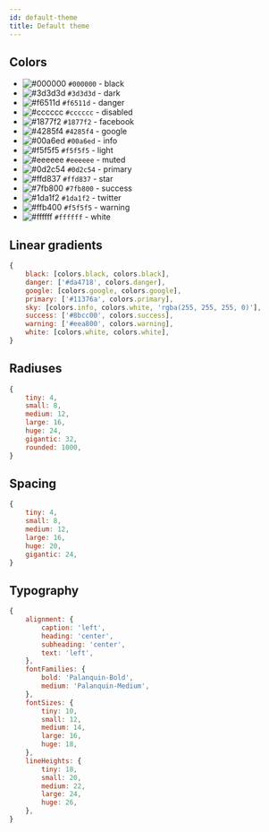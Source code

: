 ```yaml
---
id: default-theme
title: Default theme
---
```


## Colors
- ![#000000](https://placehold.it/15/000000/000000?text=+) `#000000` - black
- ![#3d3d3d](https://placehold.it/15/3d3d3d/000000?text=+) `#3d3d3d` - dark
- ![#f6511d](https://placehold.it/15/f6511d/000000?text=+) `#f6511d` - danger
- ![#cccccc](https://placehold.it/15/cccccc/000000?text=+) `#cccccc` - disabled
- ![#1877f2](https://placehold.it/15/1877f2/000000?text=+) `#1877f2` - facebook
- ![#4285f4](https://placehold.it/15/4285f4/000000?text=+) `#4285f4` - google
- ![#00a6ed](https://placehold.it/15/00a6ed/000000?text=+) `#00a6ed` - info
- ![#f5f5f5](https://placehold.it/15/f5f5f5/000000?text=+) `#f5f5f5` - light
- ![#eeeeee](https://placehold.it/15/eeeeee/000000?text=+) `#eeeeee` - muted
- ![#0d2c54](https://placehold.it/15/0d2c54/000000?text=+) `#0d2c54` - primary
- ![#ffd837](https://placehold.it/15/ffd837/000000?text=+) `#ffd837` - star
- ![#7fb800](https://placehold.it/15/7fb800/000000?text=+) `#7fb800` - success
- ![#1da1f2](https://placehold.it/15/1da1f2/000000?text=+) `#1da1f2` - twitter
- ![#ffb400](https://placehold.it/15/ffb400/000000?text=+) `#f5f5f5` - warning
- ![#ffffff](https://placehold.it/15/ffffff/000000?text=+) `#ffffff` - white


## Linear gradients

```jsx
{
    black: [colors.black, colors.black],
    danger: ['#da4718', colors.danger],
    google: [colors.google, colors.google],
    primary: ['#11376a', colors.primary],
    sky: [colors.info, colors.white, 'rgba(255, 255, 255, 0)'],
    success: ['#8bcc00', colors.success],
    warning: ['#eea800', colors.warning],
    white: [colors.white, colors.white],
}
```

## Radiuses

```jsx
{
    tiny: 4,
    small: 8,
    medium: 12,
    large: 16,
    huge: 24,
    gigantic: 32,
    rounded: 1000,
}
```

## Spacing

```jsx
{
    tiny: 4,
    small: 8,
    medium: 12,
    large: 16,
    huge: 20,
    gigantic: 24,
}
```

## Typography

```jsx
{
    alignment: {
        caption: 'left',
        heading: 'center',
        subheading: 'center',
        text: 'left',
    },
    fontFamilies: {
        bold: 'Palanquin-Bold',
        medium: 'Palanquin-Medium',
    },
    fontSizes: {
        tiny: 10,
        small: 12,
        medium: 14,
        large: 16,
        huge: 18,
    },
    lineHeights: {
        tiny: 18,
        small: 20,
        medium: 22,
        large: 24,
        huge: 26,
    },
}
```
